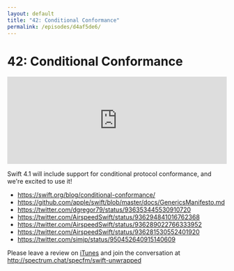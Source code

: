 ```yaml
---
layout: default
title: "42: Conditional Conformance"
permalink: /episodes/d4af5de6/
---
```


# 42: Conditional Conformance

<iframe frameBorder="0" height="200px" scrolling="no" seamless src="https://player.simplecast.com/7ac06d5e-4a1d-4a81-a03d-b486d4b40223" width="100%"></iframe>

Swift 4.1 will include support for conditional protocol conformance, and we're excited to use it!

* https://swift.org/blog/conditional-conformance/
* https://github.com/apple/swift/blob/master/docs/GenericsManifesto.md
* https://twitter.com/dgregor79/status/936353445530910720
* https://twitter.com/AirspeedSwift/status/936294841016762368
* https://twitter.com/AirspeedSwift/status/936289022766333952
* https://twitter.com/AirspeedSwift/status/936281530552401920
* https://twitter.com/simjp/status/950452640915140609

Please leave a review on [iTunes](https://itunes.apple.com/us/podcast/swift-unwrapped/id1209817203?mt=2) and join the conversation at http://spectrum.chat/specfm/swift-unwrapped
